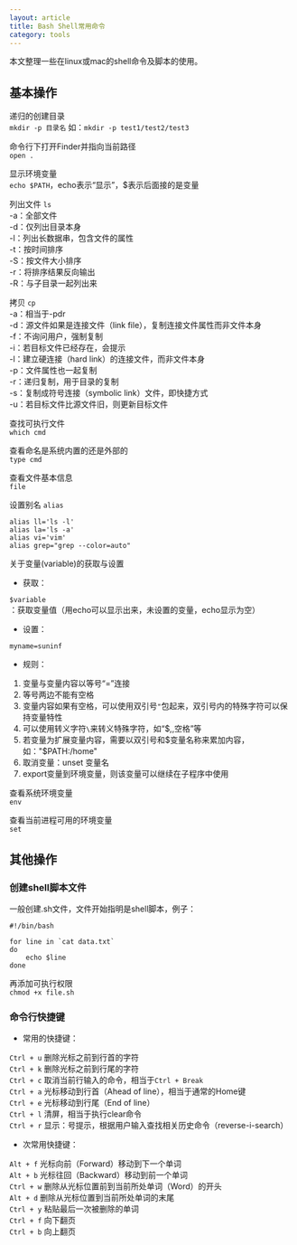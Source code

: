 ```yaml
---
layout: article
title: Bash Shell常用命令
category: tools
---
```


本文整理一些在linux或mac的shell命令及脚本的使用。

## 基本操作

递归的创建目录  
`mkdir -p 目录名` 如：`mkdir -p test1/test2/test3`

命令行下打开Finder并指向当前路径  
`open .`

显示环境变量  
`echo $PATH`，echo表示“显示”，$表示后面接的是变量

列出文件 `ls`  
-a：全部文件  
-d：仅列出目录本身  
-l：列出长数据串，包含文件的属性  
-t：按时间排序  
-S：按文件大小排序  
-r：将排序结果反向输出  
-R：与子目录一起列出来  

拷贝 `cp`  
-a：相当于-pdr  
-d：源文件如果是连接文件（link file），复制连接文件属性而非文件本身  
-f：不询问用户，强制复制  
-i：若目标文件已经存在，会提示  
-l：建立硬连接（hard link）的连接文件，而非文件本身  
-p：文件属性也一起复制  
-r：递归复制，用于目录的复制  
-s：复制成符号连接（symbolic link）文件，即快捷方式  
-u：若目标文件比源文件旧，则更新目标文件  

查找可执行文件  
`which cmd` 

查看命名是系统内置的还是外部的  
`type cmd` 

查看文件基本信息  
`file` 

设置别名 `alias`  

~~~~
alias ll='ls -l'
alias la='ls -a'
alias vi='vim'
alias grep="grep --color=auto"
~~~~


关于变量(variable)的获取与设置  

- 获取：

`$variable`：获取变量值（用echo可以显示出来，未设置的变量，echo显示为空）

- 设置：

`myname=suninf`

- 规则：

1. 变量与变量内容以等号“=”连接
2. 等号两边不能有空格
3. 变量内容如果有空格，可以使用双引号`"`包起来，双引号内的特殊字符可以保持变量特性
4. 可以使用转义字符`\`来转义特殊字符，如“$,\,空格”等
5. 若变量为扩展变量内容，需要以双引号和$变量名称来累加内容，如："$PATH:/home"
6. 取消变量：unset 变量名
7. export变量到环境变量，则该变量可以继续在子程序中使用

查看系统环境变量  
`env` 

查看当前进程可用的环境变量  
`set`


## 其他操作

### 创建shell脚本文件

一般创建.sh文件，文件开始指明是shell脚本，例子：

~~~~
#!/bin/bash

for line in `cat data.txt` 
do 
    echo $line 
done
~~~~

再添加可执行权限  
`chmod +x file.sh`


### 命令行快捷键

- 常用的快捷键：

`Ctrl + u`        删除光标之前到行首的字符  
`Ctrl + k`        删除光标之前到行尾的字符  
`Ctrl + c`        取消当前行输入的命令，相当于`Ctrl + Break`  
`Ctrl + a`        光标移动到行首（Ahead of line），相当于通常的Home键  
`Ctrl + e`        光标移动到行尾（End of line）  
`Ctrl + l`        清屏，相当于执行clear命令  
`Ctrl + r`        显示：号提示，根据用户输入查找相关历史命令（reverse-i-search）  
 
- 次常用快捷键：

`Alt + f`         光标向前（Forward）移动到下一个单词  
`Alt + b`         光标往回（Backward）移动到前一个单词  
`Ctrl + w`        删除从光标位置前到当前所处单词（Word）的开头  
`Alt + d`         删除从光标位置到当前所处单词的末尾  
`Ctrl + y`        粘贴最后一次被删除的单词  
`Ctrl + f`        向下翻页  
`Ctrl + b`        向上翻页  

